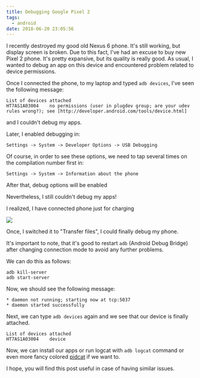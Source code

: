 ```yaml
---
title: Debugging Google Pixel 2
tags:
  - android
date: 2018-06-20 23:05:56
---
```



I recently destroyed my good old Nexus 6 phone. It's still working, but display screen is broken. Due to this fact, I've had an excuse to buy new Pixel 2 phone. It's pretty expansive, but its quality is really good. As usual, I wanted to debug an app on this device and encountered problem related to device permissions. 

Once I connected the phone, to my laptop and typed `adb devices`, I've seen the following message:

```
List of devices attached
HT7AS1A03004    no permissions (user in plugdev group; are your udev rules wrong?); see [http://developer.android.com/tools/device.html]
```

and I couldn't debug my apps.

Later, I enabled debugging in:

```
Settings -> System -> Developer Options -> USB Debugging
```

Of course, in order to see these options, we need to tap several times on the compilation number first in:

```
Settings -> System -> Information about the phone
```

After that, debug options will be enabled

Nevertheless, I still couldn't debug my apps!

I realized, I have connected phone just for charging

![](/images/posts/2018/debugging-pixel2/pixel2_usb_screenshot.png)

Once, I switched it to "Transfer files", I could finally debug my phone.

It's important to note, that it's good to restart `adb` (Android Debug Bridge) after changing connection mode to avoid any further problems.

We can do this as follows:

```
adb kill-server
adb start-server
```

Now, we should see the following message:

```
* daemon not running; starting now at tcp:5037
* daemon started successfully
```

Next, we can type `adb devices` again and we see that our device is finally attached.

```
List of devices attached
HT7AS1A03004    device
```

Now, we can install our apps or run logcat with `adb logcat` command or even more fancy colored [pidcat](https://github.com/JakeWharton/pidcat) if we want to.

I hope, you will find this post useful in case of having similar issues.
